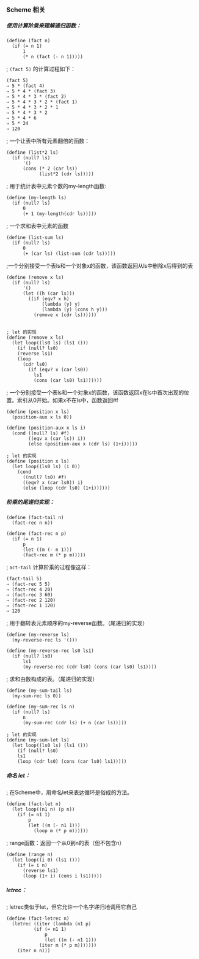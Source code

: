### Scheme 相关

##### 使用计算阶乘来理解递归函数：
```scheme{4}
(define (fact n)
  (if (= n 1)
      1
      (* n (fact (- n 1)))))
```

; `(fact 5)` 的计算过程如下：
```scheme{4}
(fact 5)
⇒ 5 * (fact 4)
⇒ 5 * 4 * (fact 3)
⇒ 5 * 4 * 3 * (fact 2)
⇒ 5 * 4 * 3 * 2 * (fact 1)
⇒ 5 * 4 * 3 * 2 * 1
⇒ 5 * 4 * 3 * 2
⇒ 5 * 4 * 6
⇒ 5 * 24
⇒ 120
```

; 一个让表中所有元素翻倍的函数：
```scheme{4}
(define (list*2 ls)
  (if (null? ls)
      '()
      (cons (* 2 (car ls))
            (list*2 (cdr ls)))))
```

; 用于统计表中元素个数的my-length函数:

```scheme{4}
(define (my-length ls)
  (if (null? ls)
      0
      (+ 1 (my-length(cdr ls)))))
```

; 一个求和表中元素的函数
```scheme{4}
(define (list-sum ls)
  (if (null? ls)
      0
      (+ (car ls) (list-sum (cdr ls)))))
```

;一个分别接受一个表ls和一个对象x的函数，该函数返回从ls中删除x后得到的表

```scheme{4}
(define (remove x ls)
  (if (null? ls)
      '()
      (let ((h (car ls)))
        ((if (eqv? x h)
             (lambda (y) y)
             (lambda (y) (cons h y)))
          (remove x (cdr ls))))))


; let 的实现
(define (remove x ls)
  (let loop((ls0 ls) (ls1 ()))
    (if (null? ls0)
    (reverse ls1)
    (loop
      (cdr ls0)
        (if (eqv? x (car ls0))
          ls1
          (cons (car ls0) ls1))))))
```
; 一个分别接受一个表ls和一个对象x的函数，该函数返回x在ls中首次出现的位置。索引从0开始。如果x不在ls中，函数返回#f

```scheme{4}
(define (position x ls)
  (position-aux x ls 0))

(define (position-aux x ls i)
  (cond ((null? ls) #f)
        ((eqv x (car ls)) i))
        (else (position-aux x (cdr ls) (1+i)))))

; let 的实现
(define (position x ls)
  (let loop((ls0 ls) (i 0))
    (cond
      ((null? ls0) #f)
      ((eqv? x (car ls0)) i)
      (else (loop (cdr ls0) (1+i))))))
```


##### 阶乘的尾递归实现：
```scheme{4}
(define (fact-tail n)
  (fact-rec n n))

(define (fact-rec n p)
  (if (= n 1)
      p
      (let ((m (- n 1)))
      (fact-rec m (* p m)))))
```

; `act-tail` 计算阶乘的过程像这样：
```scheme{4}
(fact-tail 5)
⇒ (fact-rec 5 5)
⇒ (fact-rec 4 20)
⇒ (fact-rec 3 60)
⇒ (fact-rec 2 120)
⇒ (fact-rec 1 120)
⇒ 120
```

; 用于翻转表元素顺序的my-reverse函数。（尾递归的实现）

```scheme{4}
(define (my-reverse ls)
  (my-reverse-rec ls '()))

(define (my-reverse-rec ls0 ls1)
  (if (null? ls0)
      ls1
      (my-reverse-rec (cdr ls0) (cons (car ls0) ls1))))
```

; 求和由数构成的表。（尾递归的实现）

```scheme{4}
(define (my-sum-tail ls)
  (my-sum-rec ls 0))

(define (my-sum-rec ls n)
  (if (null? ls)
      n
      (my-sum-rec (cdr ls) (+ n (car ls)))))

; let 的实现
(define (my-sum-let ls)
  (let loop((ls0 ls) (ls1 ()))
    (if (null? ls0)
    ls1
    (loop (cdr ls0) (cons (car ls0) ls1)))))
```


##### 命名 let：

; 在Scheme中，用命名let来表达循环是俗成的方法。

```scheme{4}
(define (fact-let n)
  (let loop((n1 n) (p n))
    (if (= n1 1)
        p
        (let ((m (- n1 1)))
          (loop m (* p m))))))
```

; range函数：返回一个从0到n的表（但不包含n）
```scheme{4}
(define (range n)
  (let loop((i 0) (ls1 ()))
    (if (= i n)
      (reverse ls1)
      (loop (1+ i) (cons i ls1)))))
```

##### letrec：

; letrec类似于let，但它允许一个名字递归地调用它自己
```scheme{4}
(define (fact-letrec n)
  (letrec ((iter (lambda (n1 p)
          (if (= n1 1)
              p
              (let ((m (- n1 1)))
            (iter m (* p m)))))))
    (iter n n)))
```

